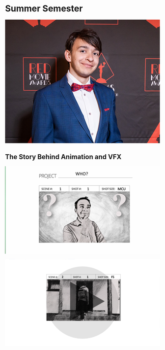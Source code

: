 # Summer Semester
![Profile picture of Benjamín Haverla](Photos/Profile.png)

## The Story Behind Animation and VFX

![Intro photo of talk where we can see Benjamín Haverla in sketch style.](Photos/Intro_1.png)

[![Sketched Benjamin – going into building](Photos/P_video.png)](https://drive.google.com/file/d/1xb3BgfflX3RLkeS3FFgyVgtPNcVuSpsg/view?usp=share_link)

